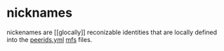 # nicknames

nickenames are [[glocally]] reconizable identities
that are locally defined into the [peerids.yml](mfs://my/friends/peerids.yml) [mfs](mfs) files.


